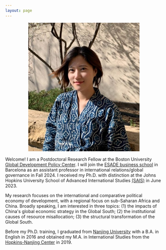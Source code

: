 ```yaml
---
layout: page
---
```

<p align="center">
  <img src="https://raw.githubusercontent.com/keyitang94/keyitang94.github.io/master/rsz_1keyi_color_headshot.jpg">
</p>

Welcome! I am a Postdoctoral Research Fellow at the Boston University [Global Development Policy Center](https://www.bu.edu/gdp/). I will join the [ESADE business school](https://www.esade.edu/en) in Barcelona as an assistant professor in international relations/global governance in Fall 2024. I received my Ph.D. with distinction at the Johns Hopkins University School of Advanced International Studies [(SAIS)](https://sais.jhu.edu/) in June 2023.

My research focuses on the international and comparative political economy of development, with a regional focus on sub-Saharan Africa and China. Broadly speaking, I am interested in three topics: (1) the impacts of China's global economic strategy in the Global South; (2) the institutional causes of resource misallocation; (3) the structural transformation of the Global South.

Before my Ph.D. training, I graduated from [Nanjing University](https://www.nju.edu.cn/EN/) with a B.A. in English in 2016 and obtained my M.A. in International Studies from the [Hopkins-Nanjing Center](https://sais.jhu.edu/hopkins-nanjing-center) in 2019.


